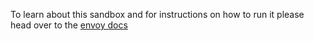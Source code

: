 To learn about this sandbox and for instructions on how to run it please head over
to the [envoy docs](https://www.envoyproxy.io/docs/envoy/latest/start/sandboxes/skywalking)
